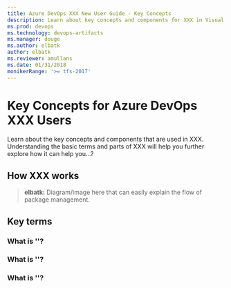 ```yaml
---
title: Azure DevOps XXX New User Guide - Key Concepts
description: Learn about key concepts and components for XXX in Visual Studio Team Services (VSTS) and Team Foundation Server (TFS)
ms.prod: devops
ms.technology: devops-artifacts
ms.manager: douge
ms.author: elbatk
author: elbatk
ms.reviewer: amullans
ms.date: 01/31/2018
monikerRange: '>= tfs-2017'
---
```


# Key Concepts for Azure DevOps XXX Users 

Learn about the key concepts and components that are used in XXX. Understanding the basic terms and parts of XXX will help you further explore how it can help you...?

## How XXX works

> **elbatk:** Diagram/image here that can easily explain the flow of package management.

## Key terms

### What is ''?

### What is ''?

### What is ''?

